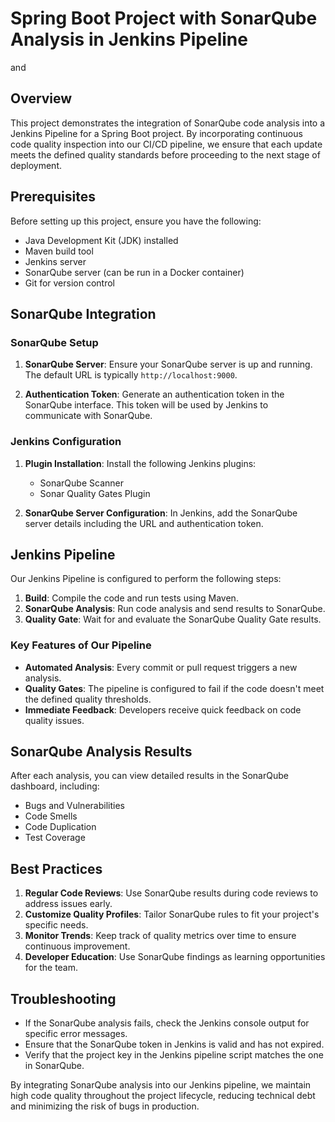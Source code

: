 # Spring Boot Project with SonarQube Analysis in Jenkins Pipeline
 and 
## Overview

This project demonstrates the integration of SonarQube code analysis into a Jenkins Pipeline for a Spring Boot project. By incorporating continuous code quality inspection into our CI/CD pipeline, we ensure that each update meets the defined quality standards before proceeding to the next stage of deployment.

## Prerequisites

Before setting up this project, ensure you have the following:

- Java Development Kit (JDK) installed
- Maven build tool
- Jenkins server
- SonarQube server (can be run in a Docker container)
- Git for version control

## SonarQube Integration

### SonarQube Setup

1. **SonarQube Server**: Ensure your SonarQube server is up and running. The default URL is typically `http://localhost:9000`.

2. **Authentication Token**: Generate an authentication token in the SonarQube interface. This token will be used by Jenkins to communicate with SonarQube.

### Jenkins Configuration

1. **Plugin Installation**: Install the following Jenkins plugins:
   - SonarQube Scanner
   - Sonar Quality Gates Plugin

2. **SonarQube Server Configuration**: In Jenkins, add the SonarQube server details including the URL and authentication token.

## Jenkins Pipeline

Our Jenkins Pipeline is configured to perform the following steps:

1. **Build**: Compile the code and run tests using Maven.
2. **SonarQube Analysis**: Run code analysis and send results to SonarQube.
3. **Quality Gate**: Wait for and evaluate the SonarQube Quality Gate results.

### Key Features of Our Pipeline

- **Automated Analysis**: Every commit or pull request triggers a new analysis.
- **Quality Gates**: The pipeline is configured to fail if the code doesn't meet the defined quality thresholds.
- **Immediate Feedback**: Developers receive quick feedback on code quality issues.

## SonarQube Analysis Results

After each analysis, you can view detailed results in the SonarQube dashboard, including:

- Bugs and Vulnerabilities
- Code Smells
- Code Duplication
- Test Coverage

## Best Practices

1. **Regular Code Reviews**: Use SonarQube results during code reviews to address issues early.
2. **Customize Quality Profiles**: Tailor SonarQube rules to fit your project's specific needs.
3. **Monitor Trends**: Keep track of quality metrics over time to ensure continuous improvement.
4. **Developer Education**: Use SonarQube findings as learning opportunities for the team.

## Troubleshooting

- If the SonarQube analysis fails, check the Jenkins console output for specific error messages.
- Ensure that the SonarQube token in Jenkins is valid and has not expired.
- Verify that the project key in the Jenkins pipeline script matches the one in SonarQube.


By integrating SonarQube analysis into our Jenkins pipeline, we maintain high code quality throughout the project lifecycle, reducing technical debt and minimizing the risk of bugs in production.
